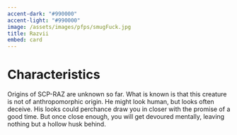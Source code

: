 ```yaml
---
accent-dark: "#990000"
accent-light: "#990000"
image: /assets/images/pfps/smugFuck.jpg
title: Razvii
embed: card
---
```


# Characteristics

Origins of SCP-RAZ are unknown so far. What is known is that this creature is not of anthropomorphic origin. He might look human, but looks often deceive. His looks could perchance draw you in closer with the promise of a good time. But once close enough, you will get devoured mentally, leaving nothing but a hollow husk behind.
